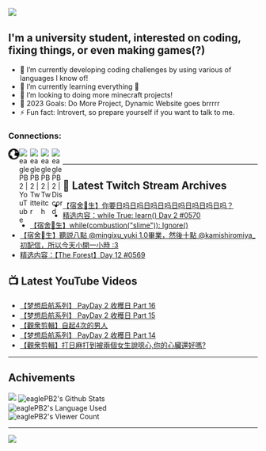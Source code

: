 <!--### Hello people, I'm EaglePB2 - The one who building something for fun 👋
Thank you for standby for this profile.   
The purpose of this profile is coming soon.   
You may come back later, as you wish if this readme.md is updated.   -->

<a href="https://github.com/lightda104530"><img src="https://readme-typing-svg.herokuapp.com/?duration=7000&width=600&lines=Hello+people,+I%27m+EaglePB2.;The+one+who+builds+something+for+fun+%F0%9F%91%8B;Thank+you+for+standby+for+this+profile.;The+purpose+of+this+profile+is+coming+soon.;You+may+come+back+later.;As+you+wish+if+this+readme.md+is+updated.;"></a>


## I'm a university student, interested on coding, fixing things, or even making games(?)
- 🔭 I’m currently developing coding challenges by using various of languages I know of!
- 🌱 I’m currently learning everything 🤣
- 💬 I’m looking to doing more minecraft projects!
- 🥅 2023 Goals: Do More Project, Dynamic Website goes brrrrr
- ⚡ Fun fact: Introvert, so prepare yourself if you want to talk to me.

### Connections:

[<img align="left" alt="ForestWork" width="22px" src="https://raw.githubusercontent.com/iconic/open-iconic/master/svg/globe.svg" />][website]
[<img align="left" alt="eaglePB2 | YouTube" width="22px" src="https://cdn.jsdelivr.net/npm/simple-icons@v3/icons/youtube.svg" />][youtube]
[<img align="left" alt="eaglePB2 | Twitter" width="22px" src="https://cdn.jsdelivr.net/npm/simple-icons@v3/icons/twitter.svg" />][twitter]
[<img align="left" alt="eaglePB2 | Twitch" width="22px" src="https://cdn.jsdelivr.net/npm/simple-icons@v3/icons/twitch.svg" />][twitch]
[<img align="left" alt="eaglePB2 | Discord" width="22px" src="https://cdn.jsdelivr.net/npm/simple-icons@v3/icons/discord.svg" />][discord]

<br />

---

## 👾 Latest Twitch Stream Archives
<!-- TWITCH:START -->
- [【宿舍🦅生】你要日吗日吗日吗日吗日吗日吗日吗日吗？](https://www.twitch.tv/videos/1759081769)
- [精选内容：while True: learn&lpar;&rpar; Day 2 #0570](https://www.twitch.tv/videos/1757297188)
- [【宿舍🦅生】while&lpar;combustion&lpar;&quot;slime&quot;&rpar;&rpar;: Ignore&lpar;&rpar;](https://www.twitch.tv/videos/1757215109)
- [【宿舍🦅生】聽説八點 @mingixu_yuki 1.0畢業，然後十點 @kamishiromiya_ 初配信，所以今天小開一小時 :3](https://www.twitch.tv/videos/1756298977)
- [精选内容：【The Forest】Day 12 #0569](https://www.twitch.tv/videos/1754539642)
<!-- TWITCH:END -->



## 📺 Latest YouTube Videos
<!-- YOUTUBE:START -->
- [【梦想启航系列】  PayDay 2 收穫日 Part 16](https://www.youtube.com/watch?v=nNhrNq7xlm8)
- [【梦想启航系列】  PayDay 2 收穫日 Part 15](https://www.youtube.com/watch?v=xv1xKYFUeuk)
- [【觀衆剪輯】自起4次的男人](https://www.youtube.com/watch?v=x-D_qh6Q1wQ)
- [【梦想启航系列】  PayDay 2 收穫日 Part 14](https://www.youtube.com/watch?v=HnAWc62gVZM)
- [【觀衆剪輯】打日麻打到被兩個女生說噁心,你的心臟還好嗎?](https://www.youtube.com/watch?v=3Gw4n8c3640)
<!-- YOUTUBE:END -->

---

## Achivements
[![](https://github-profile-trophy.vercel.app/?username=eaglepb2&theme=monokai&no-bg=true&&title=Repositories,Issues,Commit,MultiLanguage)](https://github.com/anuraghazra/github-readme-stats)
<img align="center" alt="eaglePB2's Github Stats" src="https://github-readme-stats.vercel.app/api?username=eaglePB2&show_icons=true&hide_border=true&theme=merko" />
<br>
<img align="center" alt="eaglePB2's Language Used" src="https://github-readme-stats.vercel.app/api/top-langs/?username=eaglePB2&show_icons=true&hide_border=true&theme=merko&layout=compact&langs_count=8" />
<br>
<img align="left" alt="eaglePB2's Viewer Count" src="https://visitcount.itsvg.in/api?id=eaglepb2&label=Profile%20Views&color=3&icon=5&pretty=true" />
<br>

[website]: https://teamforestwork.nde.tw/
[twitter]: https://teamforestwork.nde.tw/Twitter
[youtube]: https://teamforestwork.nde.tw/Youtube
[twitch]: https://www.twitch.tv/eaglepb2
[discord]: https://discord.gg/qKrub9b

---

<!-- RANDOMQUOTE:START -->
![](https://quotes-github-readme.vercel.app/api?type=horizontal&theme=merko)
<!-- RANDOMQUOTE:END -->


<!--
       _____   _   _   _____       _____   _   _   ____   
      |_   _| | | | | |  ___|     |  ___| | \ | | |  _  \  
        | |   | |_| | | |___      | |___  |  \| | | | | | 
        | |   |  _  | |  ___|     |  ___| |     | | | | | 
        | |   | | | | | |___      | |___  | |\  | | |_| | 
        |_|   |_| |_| |_____|     |_____| |_| \_| |____ / 
      
-->
